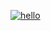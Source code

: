 [![hello](https://www.amateurphotographer.co.uk/wp-content/uploads/2017/11/Bliss_Copyright_preview.jpeg)](https://bing.com/)
